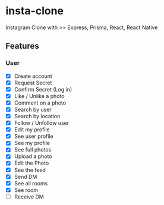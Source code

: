 # insta-clone

Instagram Clone with >> Express, Prisma, React, React Native

## Features

### User

- [x] Create account
- [x] Request Secret
- [x] Confirm Secret (Log in)
- [x] Like / Unlike a photo
- [x] Comment on a photo
- [x] Search by user
- [x] Search by location
- [x] Follow / Unfollow user
- [x] Edit my profile
- [x] See user profile
- [x] See my profile
- [x] See full photos
- [x] Upload a photo
- [x] Edit the Photo
- [x] See the feed
- [x] Send DM
- [x] See all rooms
- [x] See room
- [ ] Receive DM
